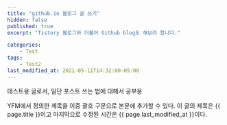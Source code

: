 ```yaml
---
title: "github.io 블로그 글 쓰기"
hidden: false
published: true
excerpt: "Tistory 블로그와 더불어 Github blog도 해보려 합니다."

categories:
    - Test
tags:
    - Test2
last_modified_at: 2021-05-11T14:32:00-05:00
---
```


테스트용 글로서, 일단 포스트 쓰는 법에 대해서 공부용

YFM에서 정의한 제목을 이중 괄호 구문으로 본문에 추가할 수 있다.
이 글의 제목은 {{ page.title }}이고
마지막으로 수정된 시간은 {{ page.last_modified_at }}이다.
